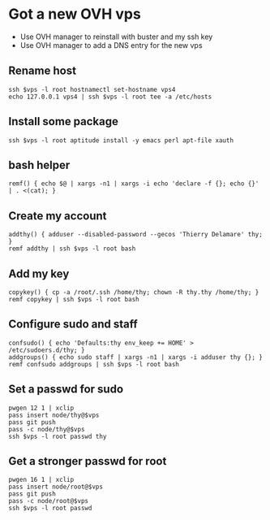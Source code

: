 # Got a new OVH vps

- Use OVH manager to reinstall with buster and my ssh key
- Use OVH manager to add a DNS entry for the new vps

## Rename host

```
ssh $vps -l root hostnamectl set-hostname vps4
echo 127.0.0.1 vps4 | ssh $vps -l root tee -a /etc/hosts
```

## Install some package

```
ssh $vps -l root aptitude install -y emacs perl apt-file xauth
```

## bash helper

```
remf() { echo $@ | xargs -n1 | xargs -i echo 'declare -f {}; echo {}' | . <(cat); }
```

## Create my account

```
addthy() { adduser --disabled-password --gecos 'Thierry Delamare' thy; }
remf addthy | ssh $vps -l root bash
```

## Add my key

```
copykey() { cp -a /root/.ssh /home/thy; chown -R thy.thy /home/thy; }
remf copykey | ssh $vps -l root bash
```

## Configure sudo and staff

```
confsudo() { echo 'Defaults:thy env_keep += HOME' > /etc/sudoers.d/thy; }
addgroups() { echo sudo staff | xargs -n1 | xargs -i adduser thy {}; }
remf confsudo addgroups | ssh $vps -l root bash
```

## Set a passwd for sudo

```
pwgen 12 1 | xclip
pass insert node/thy@$vps
pass git push
pass -c node/thy@$vps
ssh $vps -l root passwd thy
```

## Get a stronger passwd for root

```
pwgen 16 1 | xclip
pass insert node/root@$vps
pass git push
pass -c node/root@$vps
ssh $vps -l root passwd
```
